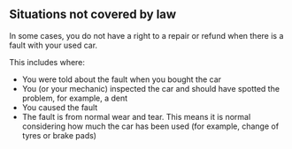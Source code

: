 ##  Situations not covered by law

In some cases, you do not have a right to a repair or refund when there is a
fault with your used car.

This includes where:

  * You were told about the fault when you bought the car 
  * You (or your mechanic) inspected the car and should have spotted the problem, for example, a dent 
  * You caused the fault 
  * The fault is from normal wear and tear. This means it is normal considering how much the car has been used (for example, change of tyres or brake pads) 
